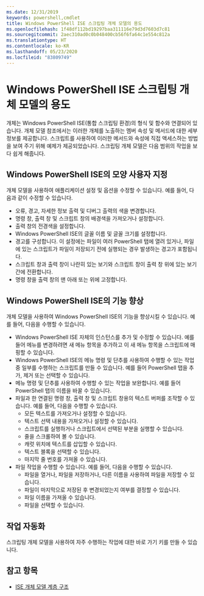```yaml
---
ms.date: 12/31/2019
keywords: powershell,cmdlet
title: Windows PowerShell ISE 스크립팅 개체 모델의 용도
ms.openlocfilehash: 1f48df112bd19297baa311116e79d3d7603d7c81
ms.sourcegitcommit: 2aec310ad0c0b048400cb56f6fa64c1e554c812a
ms.translationtype: HT
ms.contentlocale: ko-KR
ms.lasthandoff: 05/23/2020
ms.locfileid: "83809749"
---
```

# <a name="purpose-of-the-windows-powershell-ise-scripting-object-model"></a>Windows PowerShell ISE 스크립팅 개체 모델의 용도

개체는 Windows PowerShell ISE(통합 스크립팅 환경)의 형식 및 함수와 연결되어 있습니다. 개체 모델 참조에서는 이러한 개체를 노출하는 멤버 속성 및 메서드에 대한 세부 정보를 제공합니다. 스크립트를 사용하여 이러한 메서드와 속성에 직접 액세스하는 방법을 보여 주기 위해 예제가 제공되었습니다. 스크립팅 개체 모델은 다음 범위의 작업을 보다 쉽게 해줍니다.

## <a name="customizing-the-appearance-of-windows-powershell-ise"></a>Windows PowerShell ISE의 모양 사용자 지정

개체 모델을 사용하여 애플리케이션 설정 및 옵션을 수정할 수 있습니다. 예를 들어, 다음과 같이 수정할 수 있습니다.

- 오류, 경고, 자세한 정보 출력 및 디버그 출력의 색을 변경합니다.
- 명령 창, 출력 창 및 스크립트 창의 배경색을 가져오거나 설정합니다.
- 출력 창의 전경색을 설정합니다.
- Windows PowerShell ISE의 글꼴 이름 및 글꼴 크기를 설정합니다.
- 경고를 구성합니다. 이 설정에는 파일이 여러 PowerShell 탭에 열려 있거나, 파일에 있는 스크립트가 파일이 저장되기 전에 실행되는 경우 발생하는 경고가 포함됩니다.
- 스크립트 창과 출력 창이 나란히 있는 보기와 스크립트 창이 출력 창 위에 있는 보기 간에 전환합니다.
- 명령 창을 출력 창의 맨 아래 또는 위에 고정합니다.

## <a name="enhancing-the-functionality-of-windows-powershell-ise"></a>Windows PowerShell ISE의 기능 향상

개체 모델을 사용하여 Windows PowerShell ISE의 기능을 향상시킬 수 있습니다. 예를 들어, 다음을 수행할 수 있습니다.

- Windows PowerShell ISE 자체의 인스턴스를 추가 및 수정할 수 있습니다. 예를 들어 메뉴를 변경하려면 새 메뉴 항목을 추가하고 이 새 메뉴 항목을 스크립트에 매핑할 수 있습니다.
- Windows PowerShell ISE의 메뉴 명령 및 단추를 사용하여 수행할 수 있는 작업 중 일부를 수행하는 스크립트를 만들 수 있습니다. 예를 들어 PowerShell 탭을 추가, 제거 또는 선택할 수 있습니다.
- 메뉴 명령 및 단추를 사용하여 수행할 수 있는 작업을 보완합니다. 예를 들어 PowerShell 탭의 이름을 바꿀 수 있습니다.
- 파일과 한 연결된 명령 창, 출력 창 및 스크립트 창용의 텍스트 버퍼를 조작할 수 있습니다. 예를 들어, 다음을 수행할 수 있습니다.
  - 모든 텍스트를 가져오거나 설정할 수 있습니다.
  - 텍스트 선택 내용을 가져오거나 설정할 수 있습니다.
  - 스크립트를 실행하거나 스크립트에서 선택된 부분을 실행할 수 있습니다.
  - 줄을 스크롤하여 볼 수 있습니다.
  - 캐럿 위치에 텍스트를 삽입할 수 있습니다.
  - 텍스트 블록을 선택할 수 있습니다.
  - 마지막 줄 번호를 가져올 수 있습니다.
- 파일 작업을 수행할 수 있습니다. 예를 들어, 다음을 수행할 수 있습니다.
  - 파일을 열거나, 파일을 저장하거나, 다른 이름을 사용하여 파일을 저장할 수 있습니다.
  - 파일이 마지막으로 저장된 후 변경되었는지 여부를 결정할 수 있습니다.
  - 파일 이름을 가져올 수 있습니다.
  - 파일을 선택할 수 있습니다.

## <a name="automating-tasks"></a>작업 자동화

스크립팅 개체 모델을 사용하여 자주 수행하는 작업에 대한 바로 가기 키를 만들 수 있습니다.

## <a name="see-also"></a>참고 항목

- [ISE 개체 모델 계층 구조](The-ISE-Object-Model-Hierarchy.md)

